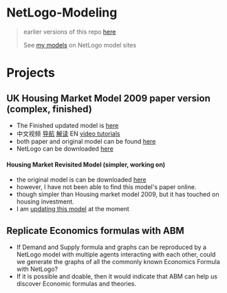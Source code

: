 # NetLogo-Modeling
> earlier versions of this repo [here](https://github.com/EmbraceLife/shendusuipian/tree/master/complexity_demos)    
>
> See [my models](http://modelingcommons.org/account/models/3066) on NetLogo model sites

# Projects 

## UK Housing Market Model 2009 paper version (complex, finished)
- The Finished updated model is [here](https://github.com/EmbraceLife/NetLogo-Modeling/blob/master/UK%20house%20market%202009%20new%20setting.nlogo) 
- 中文视频 [导航](https://www.bilibili.com/video/av32944949/) [解读](https://www.bilibili.com/video/av31860025/) EN [video tutorials](https://www.youtube.com/playlist?list=PLx08F1efFq_XPiMl74IHpppb8NGqITLn2)
- both paper and original model can be found [here](http://cress.soc.surrey.ac.uk/housingmarket/ukhm.html)
- NetLogo can be downloaded [here](http://ccl.northwestern.edu/netlogo/)
#### Housing Market Revisited Model (simpler, working on)
- the original model is can be downloaded [here](http://modelingcommons.org/browse/one_model/3857#model_tabs_browse_info)
- however, I have not been able to find this model's paper online. 
- though simpler than Housing market model 2009, but it has touched on housing investment. 
- I am [updating this model](https://github.com/EmbraceLife/NetLogo-Modeling/blob/master/Housing_Market_Revisited.nlogo)  at the moment 

## Replicate Economics formulas with ABM
- If Demand and Supply formula and graphs can be reproduced by a NetLogo model with multiple agents interacting with each other, could we generate the graphs of all the commonly known Economics Formula with NetLogo?
- If it is possible and doable, then it would indicate that ABM can help us discover Economic formulas and theories. 

